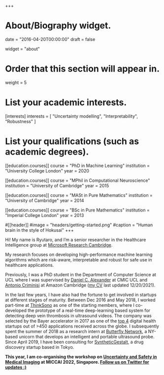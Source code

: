 +++
# About/Biography widget.

date = "2016-04-20T00:00:00"
draft = false

widget = "about"

# Order that this section will appear in.
weight = 5

# List your academic interests.
[interests]
  interests = [
    "Uncertainty modelling",
    "Interpretability",
    "Robustness"
  ]

# List your qualifications (such as academic degrees).
[[education.courses]]
  course = "PhD in Machine Learning"
  institution = "University College London"
  year = 2020

[[education.courses]]
  course = "MPhil in Computational Neuroscience"
  institution = "University of Cambridge"
  year = 2015

[[education.courses]]
  course = "MASt in Pure Mathematics"
  institution = "University of Cambridge"
  year = 2014
 
[[education.courses]]
  course = "BSc in Pure Mathematics"
  institution = "Imperial College London"
  year = 2013

#[[header]]
#image = "headers/getting-started.png"
#caption = "Human brain in the style of Hokusai"
+++

Hi! My name is Ryutaro, and I’m a senior researcher in the Healthcare Intelligence group  at [Microsoft Research Cambridge](https://www.microsoft.com/en-us/research/lab/microsoft-research-cambridge/). 

My research focuses on developing high-performance machine learning algorithms which are risk-aware, interpretable and robust for safe use in healthcare applications. 

Previously, I was a PhD student in the Department of Computer Science at UCL where I was supervised by [Daniel C. Alexander](http://www0.cs.ucl.ac.uk/staff/d.alexander/) at CMIC UCL and [Antonio Criminisi](https://scholar.google.co.uk/citations?user=YHmzvmMAAAAJ&hl=en) at Amazon Cambridge ([my CV](pdf/2022-02-10-ryu_CV_latest.pdf) last updated 12/20/2021).

In the last few years, I have also had the fortune to get involved in startups at different stages of maturity. Between Dec 2016 and May 2018, I worked part-time at [ThinkSono](https://thinksono.com/) as one of the starting members, where I co-developed the prototype of a real-time deep-learning based system for detecting deep vein thrombosis in ultrasound videos. The company was selected by the Bayer accelerator in 2017 as one of the [top 4](https://pharmaphorum.com/news/bayer-2017-grants4apps/) digital health startups out of >450 applications received across the globe. I subsequently spent the summer of 2018 as a research intern at [Butterfly Network](https://www.forbes.com/sites/matthewherper/2018/09/27/aiming-to-revolutionize-medical-ultrasound-butterfly-raises-250-million-at-a-125-billion-valuation/), a NY-based unicorn that develops an intelligent and portable ultrasound probe. Since April 2019, I have been consulting for [SyntheticGestalt](https://www.syntheticgestalt.com/), a drug discovery startup based in Tokyo.   

**This year, I am co-organising the workshop on [Uncertainty and Safety in Medical Imaging](https://unsuremiccai.github.io/) at MICCAI 2022, Singapore. [Follow us on Twitter for updates :)](https://twitter.com/UNSURE_Workshop)**
